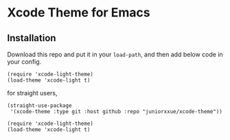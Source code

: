 # Xcode Theme for Emacs

## Installation

Download this repo and put it in your `load-path`, and then add below code in your config.

```
(require 'xcode-light-theme)
(load-theme 'xcode-light t)
```

for straight users,

```
(straight-use-package
 '(xcode-theme :type git :host github :repo "juniorxxue/xcode-theme"))
 
(require 'xcode-light-theme)
(load-theme 'xcode-light t)
```

